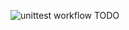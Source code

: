 ![unittest workflow](https://github.com/UKEIAM/graphxplore/actions/workflows/unittest.yml/badge.svg)
TODO
